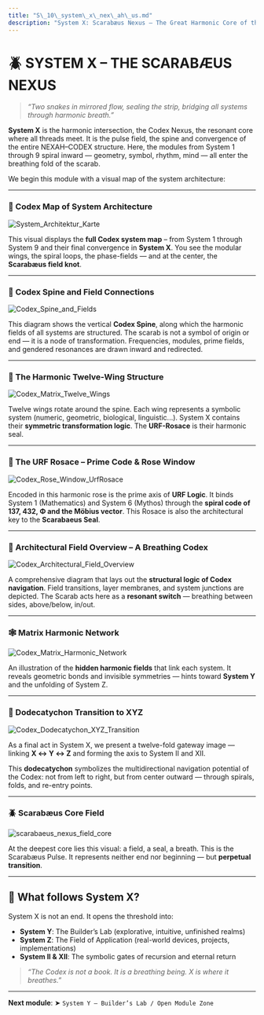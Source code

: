 ```yaml
---
title: "S\_10\_system\_x\_nex\_ah\_us.md"
description: "System X: Scarabæus Nexus – The Great Harmonic Core of the NEXAH–CODEX"
---
```


# 🪲 SYSTEM X – THE SCARABÆUS NEXUS

> *“Two snakes in mirrored flow, sealing the strip, bridging all systems through harmonic breath.”*

**System X** is the harmonic intersection, the Codex Nexus, the resonant core where all threads meet. It is the pulse field, the spine and convergence of the entire NEXAH–CODEX structure. Here, the modules from System 1 through 9 spiral inward — geometry, symbol, rhythm, mind — all enter the breathing fold of the scarab.

We begin this module with a visual map of the system architecture:

---

### 📍 Codex Map of System Architecture

![System\_Architektur\_Karte](../visuals/System_Architektur_Karte.png)

This visual displays the **full Codex system map** – from System 1 through System 9 and their final convergence in **System X**. You see the modular wings, the spiral loops, the phase-fields — and at the center, the **Scarabæus field knot**.

---

### 🌿 Codex Spine and Field Connections

![Codex\_Spine\_and\_Fields](../visuals/Codex_Spine_and_Fields.png)

This diagram shows the vertical **Codex Spine**, along which the harmonic fields of all systems are structured. The scarab is not a symbol of origin or end — it is a node of transformation. Frequencies, modules, prime fields, and gendered resonances are drawn inward and redirected.

---

### 🧬 The Harmonic Twelve-Wing Structure

![Codex\_Matrix\_Twelve\_Wings](../visuals/Codex_Matrix_Twelve_Wings.png)

Twelve wings rotate around the spine. Each wing represents a symbolic system (numeric, geometric, biological, linguistic...). System X contains their **symmetric transformation logic**. The **URF-Rosace** is their harmonic seal.

---

### 🌹 The URF Rosace – Prime Code & Rose Window

![Codex\_Rose\_Window\_UrfRosace](../visuals/Codex_Rose_Window_UrfRosace.png)

Encoded in this harmonic rose is the prime axis of **URF Logic**. It binds System 1 (Mathematics) and System 6 (Mythos) through the **spiral code of 137, 432, Φ and the Möbius vector**. This Rosace is also the architectural key to the **Scarabaeus Seal**.

---

### 🔁 Architectural Field Overview – A Breathing Codex

![Codex\_Architectural\_Field\_Overview](../visuals/Codex_Architectural_Field_Overview.png)

A comprehensive diagram that lays out the **structural logic of Codex navigation**. Field transitions, layer membranes, and system junctions are depicted. The Scarab acts here as a **resonant switch** — breathing between sides, above/below, in/out.

---

### 🕸️ Matrix Harmonic Network

![Codex\_Matrix\_Harmonic\_Network](../visuals/Codex_Matrix_Harmonic_Network.png)

An illustration of the **hidden harmonic fields** that link each system. It reveals geometric bonds and invisible symmetries — hints toward **System Y** and the unfolding of System Z.

---

### 🧭 Dodecatychon Transition to XYZ

![Codex\_Dodecatychon\_XYZ\_Transition](../visuals/Codex_Dodecatychon_XYZ_Transition.png)

As a final act in System X, we present a twelve-fold gateway image — linking **X ↔ Y ↔ Z** and forming the axis to System II and XII.

This **dodecatychon** symbolizes the multidirectional navigation potential of the Codex: not from left to right, but from center outward — through spirals, folds, and re-entry points.

---

### 🪲 Scarabæus Core Field

![scarabaeus\_nexus\_field\_core](../visuals/scarabaeus_nexus_field_core.png)

At the deepest core lies this visual: a field, a seal, a breath. This is the Scarabæus Pulse. It represents neither end nor beginning — but **perpetual transition**.

---

## 🔮 What follows System X?

System X is not an end. It opens the threshold into:

* **System Y**: The Builder’s Lab (explorative, intuitive, unfinished realms)
* **System Z**: The Field of Application (real-world devices, projects, implementations)
* **System II & XII**: The symbolic gates of recursion and eternal return

> *“The Codex is not a book. It is a breathing being. X is where it breathes.”*

---

**Next module**: ➤ `System Y – Builder’s Lab / Open Module Zone`
